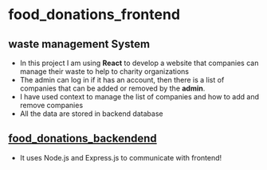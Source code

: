 # food_donations_frontend
## waste management System
* In this project I am using **React** to develop a website that companies can manage their waste to help to charity organizations
* The admin can log in if it has an account, then there is a list of companies that can be added or removed by the __admin__.
* I have used context to manage the list of companies and how to add and remove companies
* All the data are stored in backend database
## [food_donations_backendend](https://github.com/masoudz88/food_donations_backend)
* It uses Node.js and Express.js to communicate with frontend!
